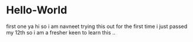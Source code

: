 # Hello-World
first one
ya hi so i am navneet trying this out for the first time i just passed my 12th so i am a fresher keen to learn this ..
